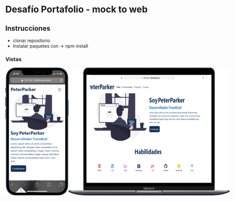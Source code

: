 # Desafío Portafolio - mock to web

## Instrucciones
 - clonar repositorio
 - Instalar paquetes con  -> npm install 

### Vistas

<div style="display: flex;">
        <img src="/assets/img/vistamovil.png" alt="Vista móvil" style="height: 400px; display: inline-block;">
        <img src="/assets/img/vistamacbook.png" alt="Vista desktop" style="height: 400px; display: inline-block;">
</div>